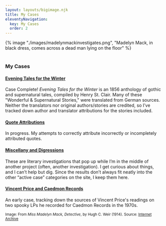 ```yaml
---
layout: layouts/bigimage.njk
title: My Cases
eleventyNavigation:
  key: My Cases
  order: 2
---
```

<div class="top_container">
    {% image "./images/madelynmackinvestigates.png", "Madelyn Mack, in black dress, comes across a dead man lying on the floor" %}
</div>

<br>

<div class="message-box">
<h3>My Cases</h3>

#### [Evening Tales for the Winter](/pages/evening-tales-for-the-winter-1856/)

Case Complete! _Evening Tales for the Winter_ is an 1856 anthology of gothic and supernatural tales, compiled by Henry St. Clair. Many of these  "Wonderful & Supernatural Stories," were translated from German sources. Neither the translators nor original authors/stories are credited, so I’ve tracked down author and translator attributions for the stories included.

#### [Quote Attributions](/pages/quote-attributions/)

In progress. My attempts to correctly attribute incorrectly or incompletely attributed quotes.

#### [Miscellany and Digressions](/pages/miscellany-and-digressions/)

These are literary investigations that pop up while I’m in the middle of another project (often, another investigation). I get curious about things, and I can’t help but dig. Since the results don’t always fit neatly into the other “active case” categories on the site, I keep them here.

#### [Vincent Price and Caedmon Records](/pages/vincent-price-and-caedmon-records/)

An early case, tracking down the sources of Vincent Price's readings on two spooky LPs he recorded for Caedmon Records in the 1970s.
</div>

<p><small>
 Image: From <em>Miss Madelyn Mack, Detective</em>, by Hugh C. Weir (1914).  Source: <a href="https://archive.org/details/missmadelynmack00massgoog/page/n10/mode/2up">Internet Archive</a>
</small></p>

